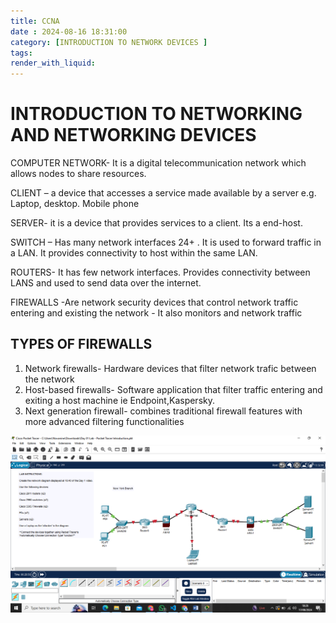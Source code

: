 ```yaml
---
title: CCNA
date : 2024-08-16 18:31:00
category: [INTRODUCTION TO NETWORK DEVICES ]
tags:
render_with_liquid:
---
```


# INTRODUCTION TO NETWORKING AND NETWORKING DEVICES
COMPUTER NETWORK- It is a digital telecommunication network which allows nodes to share resources.

CLIENT – a device that accesses a service made available by a server e.g. Laptop, desktop. Mobile phone

SERVER- it is a device that provides services to a client. Its a end-host.

SWITCH – Has many network interfaces 24+  . It is used to forward traffic in a LAN. It provides connectivity to host within the same LAN.

ROUTERS- It has few network interfaces. Provides connectivity between LANS and used to send data over the internet.

FIREWALLS -Are network security devices that control network traffic entering and existing the network
        - It also monitors and network traffic 
## TYPES OF FIREWALLS 
1. Network firewalls- Hardware devices that filter network trafic between the network
2. Host-based firewalls- Software application that filter traffic entering and exiting a host machine ie Endpoint,Kaspersky.
3. Next generation firewall- combines traditional firewall features with more advanced filtering functionalities 



![Alt text](/assets/img/kioptrix/devices.png)


